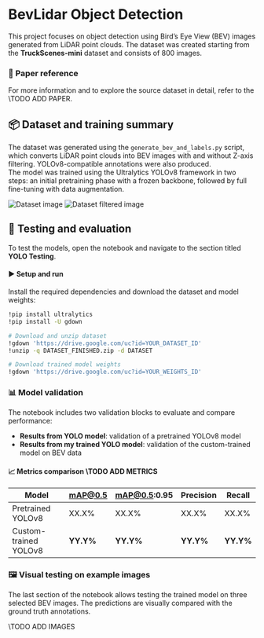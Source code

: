 # BevLidar Object Detection

This project focuses on object detection using Bird’s Eye View (BEV) images generated from LiDAR point clouds. The dataset was created starting from the **TruckScenes-mini** dataset and consists of 800 images.

### 📄 Paper reference

For more information and to explore the source dataset in detail, refer to the \\TODO ADD PAPER.


## 📦 Dataset and training summary

The dataset was generated using the `generate_bev_and_labels.py` script, which converts LiDAR point clouds into BEV images with and without Z-axis filtering. YOLOv8-compatible annotations were also produced.  
The model was trained using the Ultralytics YOLOv8 framework in two steps: an initial pretraining phase with a frozen backbone, followed by full fine-tuning with data augmentation.

![Dataset image](example_dataset.png) ![Dataset filtered image](example_dataset_filtered.png)


## 🧪 Testing and evaluation

To test the models, open the notebook and navigate to the section titled **YOLO Testing**.

#### ▶️ Setup and run

Install the required dependencies and download the dataset and model weights:

```bash
!pip install ultralytics
!pip install -U gdown

# Download and unzip dataset
!gdown 'https://drive.google.com/uc?id=YOUR_DATASET_ID'
!unzip -q DATASET_FINISHED.zip -d DATASET

# Download trained model weights
!gdown 'https://drive.google.com/uc?id=YOUR_WEIGHTS_ID'
```

### 📊 Model validation

The notebook includes two validation blocks to evaluate and compare performance:

- **Results from YOLO model**: validation of a pretrained YOLOv8 model  
- **Results from my trained YOLO model**: validation of the custom-trained model on BEV data

#### 📈 Metrics comparison  \\TODO ADD METRICS

| Model                   | mAP@0.5 | mAP@0.5:0.95 | Precision | Recall |
|------------------------|---------|--------------|-----------|--------|
| Pretrained YOLOv8      |  XX.X%  |     XX.X%    |   XX.X%   | XX.X%  |
| Custom-trained YOLOv8  |  **YY.Y%**  |     **YY.Y%**    |   **YY.Y%**   | **YY.Y%**  |


### 🖼️ Visual testing on example images

The last section of the notebook allows testing the trained model on three selected BEV images. The predictions are visually compared with the ground truth annotations.

\\TODO ADD IMAGES
